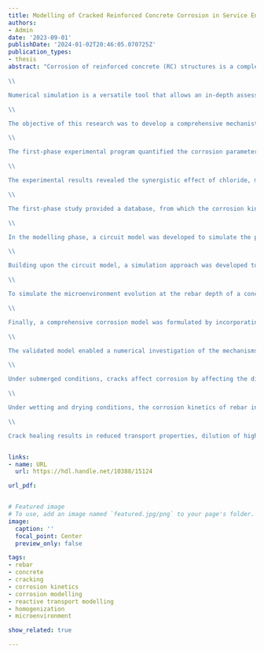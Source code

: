 ```yaml
---
title: Modelling of Cracked Reinforced Concrete Corrosion in Service Environment
authors:
- Admin
date: '2023-09-01'
publishDate: '2024-01-02T20:46:05.070725Z'
publication_types:
- thesis
abstract: "Corrosion of reinforced concrete (RC) structures is a complex problem, and corrosion rate prediction is a challenging task. The impact of cracking on corrosion rates during the propagation phase is influenced by concrete properties and further complicated by moisture content fluctuation, chloride ion contamination and carbonation in the cracked reinforced concrete structures.\\

\\

Numerical simulation is a versatile tool that allows an in-depth assessment of corrosion of RC structures. However, current numerical models face challenges in describing the corrosion cell of rebars in concrete in the presence of spatial variations of microenvironment due to cracking and service exposure conditions.\\

\\

The objective of this research was to develop a comprehensive mechanistic model for predicting the corrosion rate of cracked concrete in realistic service environments. In this model, the homogenized corrosion kinetics of rebar were coupled with the evolution of the non-uniform microenvironment in concrete caused by cracking of concrete and varying exposure conditions. This objective was achieved by conducting a series of experimental programs and numerical simulations.\\

\\

The first-phase experimental program quantified the corrosion parameters of rebar such as corrosion potential, corrosion current density and Tafel slopes in simulated pore solutions and mortar with various chloride content, carbonation, and moisture conditions. A novel two-step potentiodynamic test routine was developed, and great care was taken to ensure a realistic rebar condition history such as preserving the mill scale, passivation of rebar prior to exposure to the corrosive environments, and extended exposure periods.\\

\\

The experimental results revealed the synergistic effect of chloride, moisture, and carbonation on the corrosion parameters of rebar. It was found that the role of water saturation on corrosion includes 1) an area effect, which affects the rebar-pore solution area, 2) an ohmic control effect by changing the bulk resistivity, and 3) an anode-to-cathode ratio effect by altering the anodic and cathodic site area ratio. These effects complicate the role of chloride and carbonation on rebar corrosion in mortar, rather than being solely dependent on chloride concentration and pH in simulated pore solutions.\\

\\

The first-phase study provided a database, from which the corrosion kinetics model was developed, where the homogenized corrosion parameters were empirical functions of chloride content, water saturation, and carbonation. In addition, it provided the basis for modelling the corrosion kinetics in concrete from corrosion in solution.\\

\\

In the modelling phase, a circuit model was developed to simulate the polarization behaviour of a rebar experiencing non-uniform surface conditions. It started from localized corrosion kinetics for active and passive rebar-concrete units (mesoscopic–macroscopic level) and arrived at a simulated scan curve representing the overall performance of the rebar, from which the homogenized corrosion parameters were derived. The simulation results confirmed the hypothesis that the homogenized corrosion parameters are functions of concrete resistivity and the active-to-passive rebar-concrete interface area ratio.\\

\\

Building upon the circuit model, a simulation approach was developed to derive the homogenized corrosion parameters of the rebar-concrete interface (mesoscopic–macroscopic level) from the corrosion kinetics of the rebar-solution interface (microscopic pore level). It featured in describing the allocation of active and passive rebar-solution corrosion sites in the representative elementary volume based on the non-uniform water and chloride distribution in concrete pores. The simulated homogenized corrosion kinetics were functions of the total chloride content and water saturation of concrete, and they captured the patterns of the empirical functions from the first-phase experimental study.\\

\\

To simulate the microenvironment evolution at the rebar depth of a concrete structure, a comprehensive 3-D transport model (environment model) was developed. In the case study of an uncracked RC structure — the University Bridge subjected to service conditions with the source of chloride, carbonation, varying relative humidity, and exposure to unevenly sheltered run-off water, this model predicted the corrosion rates of century-old rebar in concrete by accurately modelling the microenvironment at rebar depth with a realistic depiction of the microclimate as well as various speculated climate scenarios, including elevated CO2 levels and changes in precipitation.\\

\\

Finally, a comprehensive corrosion model was formulated by incorporating crack configuration into the environment model and coupling it with the corrosion kinetics model. This model simulated the transport of species such as water, chloride ion, oxygen, and carbon dioxide in the concrete domain and the electrochemical reaction on the rebar-concrete interface and solved for the potential and current fields. A second-phase experimental program was designed to validate this model, using segmented rebars in cracked concrete specimens subjected to wetting and drying cycles with chloride salt solutions.\\

\\

The validated model enabled a numerical investigation of the mechanisms behind varying field observations of rebar corrosion in cracked concrete. It explained the complex effects of cracks on corrosion, including corrosion reduction over time, crack size and healing effects.\\

\\

Under submerged conditions, cracks affect corrosion by affecting the diffusion rate of chloride ions through the crack. Thinner cracks lead to less chloride influx, resulting in a reduced peak corrosion current in the cracking zone. The corrosion rate decreases over time and eventually reaches a similar level limited by oxygen diffusion that is independent of crack size.\\

\\

Under wetting and drying conditions, the corrosion kinetics of rebar in the cracking zone are affected by chloride and moisture, with the possibility of rebar acting as a cathode during drying cycles. The average corrosion rate in the cracking zone peaks during wetting cycles and decreases during subsequent drying cycles, with the peak values diminishing with repeated wetting and drying cycles. Micro-cell corrosion eventually becomes the primary contributor to rebar corrosion in the cracking zone and the rate depends on the chloride content on the rebar and oxygen concentration.\\

\\

Crack healing results in reduced transport properties, dilution of high chloride content near the crack, and limited oxygen diffusion. It accelerates corrosion rate reduction during wetting and drying cycles. Less permeable concrete, such as high performance concrete, benefits more from crack healing with greater chloride dilution. The critical crack width below which it is considered harmless should be determined based on the effects of the crack on corrosion with specific material properties and exposure conditions."


links:
- name: URL
  url: https://hdl.handle.net/10388/15124

url_pdf: 


# Featured image
# To use, add an image named `featured.jpg/png` to your page's folder. 
image:
  caption: ''
  focal_point: Center
  preview_only: false

tags:
- rebar
- concrete
- cracking
- corrosion kinetics
- corrosion modelling
- reactive transport modelling
- homogenization
- microenvironment

show_related: true

---
```

